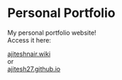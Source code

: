 # Personal Portfolio
My personal portfolio website! 
<br>
Access it here:

[ajiteshnair.wiki](ajiteshnair.wiki) 
<br>
or
<br>
[ajitesh27.github.io](ajitesh27.github.io)
